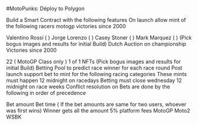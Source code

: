 #MotoPunks: Déploy to Polygon 

Build a Smart Contract with the following features
On launch allow mint of the following racers motogp victories since 2000

 Valentino Rossi ( )
 Jorge Lorenzo ( )
 Casey Stoner ( )
 Mark Marquez ( )
(Pick bogus images and results for initial Build)
Dutch Auction on championship Victories since 2000

 22 ( MotoGP Class only ) 1 of 1 NFTs
(Pick bogus images and results for initial Build)
Betting Pool to predict race winner for each race round
Post launch support bet to mint for the following racing categories
These mints must happen 12 midnight on racedays
Betting must close wednesday 12 midnight on race weeks
Conflict resolution on Bets are done by the following in order of precedence

Bet amount
Bet time ( If the bet amounts are same for two users, whoever was first wins)
Winner gets all the amount
5% platform fees
 MotoGP
 Moto2
 WSBK
